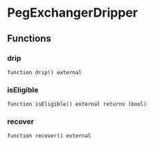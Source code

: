 # PegExchangerDripper

## Functions

### drip

```solidity
function drip() external
```

### isEligible

```solidity
function isEligible() external returns (bool)
```

### recover

```solidity
function recover() external
```

